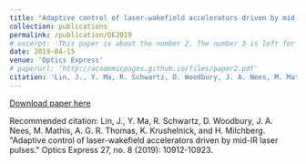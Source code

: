 ```yaml
---
title: "Adaptive control of laser-wakefield accelerators driven by mid-IR laser pulses"
collection: publications
permalink: /publication/OE2019
# excerpt: 'This paper is about the number 2. The number 3 is left for future work.'
date: 2019-04-15
venue: 'Optics Express'
# paperurl: 'http://academicpages.github.io/files/paper2.pdf'
citation: 'Lin, J., Y. Ma, R. Schwartz, D. Woodbury, J. A. Nees, M. Mathis, A. G. R. Thomas, K. Krushelnick, and H. Milchberg. "Adaptive control of laser-wakefield accelerators driven by mid-IR laser pulses." Optics Express 27, no. 8 (2019): 10912-10923.'
---
```

<!-- This paper is about the number 2. The number 3 is left for future work. -->

<!-- [Download paper here](http://academicpages.github.io/files/LinOpticsExpress2019.pdf) -->
[Download paper here](https://opg.optica.org/oe/fulltext.cfm?uri=oe-27-8-10912&id=408244)

Recommended citation: Lin, J., Y. Ma, R. Schwartz, D. Woodbury, J. A. Nees, M. Mathis, A. G. R. Thomas, K. Krushelnick, and H. Milchberg. "Adaptive control of laser-wakefield accelerators driven by mid-IR laser pulses." Optics Express 27, no. 8 (2019): 10912-10923.